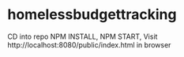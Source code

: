 # homelessbudgettracking

CD into repo NPM INSTALL, NPM START, Visit http://localhost:8080/public/index.html in browser
